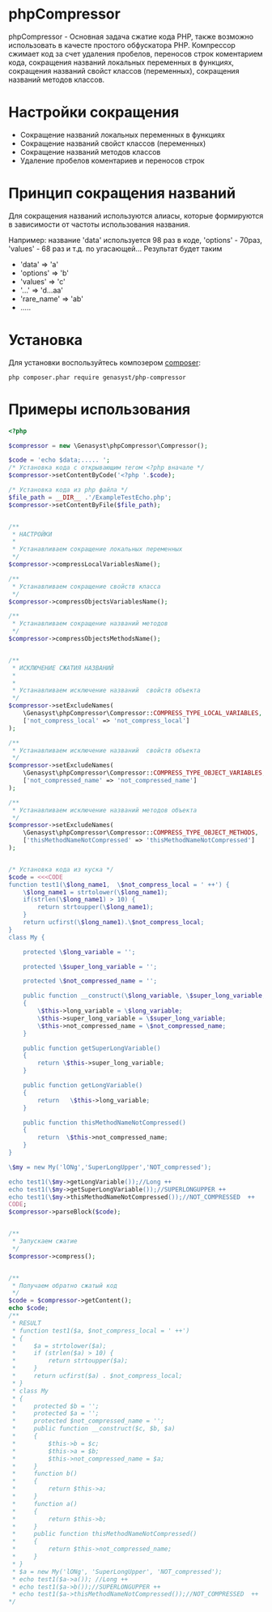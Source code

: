 phpCompressor
==========


phpCompressor - Основная задача сжатие кода PHP, также возможно использовать в качесте простого обфускатора PHP. 
Компрессор сжимает код за счет удаления пробелов, переносов строк коментарием кода,
сокращения названий локальных переменных в функциях, сокращения названий свойст классов (переменных), 
сокращения названий методов классов. 

Настройки сокращения
=====

* Сокращение названий локальных переменных в функциях
* Сокращение названий свойст классов (переменных)
* Сокращение названий методов классов
* Удаление пробелов коментариев и переносов строк

Принцип сокращения названий
=====
Для сокращения названий используются алиасы, которые формируются в зависимости от частоты использования названия.

Например: название 'data' используется 98 раз в коде, 'options' - 70раз, 'values' - 68 раз и т.д. по угасающей...
Результат будет таким

* 'data'      => 'a'
* 'options'   => 'b'
* 'values'    => 'c'
* '...'       => 'd...aa'
* 'rare_name' => 'ab'
* .....



Установка
=====

Для установки воспользуйтесь композером  [composer](https://getcomposer.org):

    php composer.phar require genasyst/php-compressor
    
    
Примеры использования
=====

```php
<?php

$compressor = new \Genasyst\phpCompressor\Compressor();

$code = 'echo $data;..... ';
/* Установка кода с открывающим тегом <?php вначале */
$compressor->setContentByCode('<?php '.$code);

/* Установка кода из php файла */
$file_path = __DIR__ .'/ExampleTestEcho.php';
$compressor->setContentByFile($file_path);


/**
 * НАСТРОЙКИ
 *
 * Устанавливаем сокращение локальных переменных
 */
$compressor->compressLocalVariablesName();

/**
 * Устанавливаем сокращение свойств класса
 */
$compressor->compressObjectsVariablesName();

/**
 * Устанавливаем сокращение названий методов
 */
$compressor->compressObjectsMethodsName();


/**
 * ИСКЛЮЧЕНИЕ СЖАТИЯ НАЗВАНИЙ
 *
 *
 * Устанавливаем исключение названий  свойств объекта
 */
$compressor->setExcludeNames(
    \Genasyst\phpCompressor\Compressor::COMPRESS_TYPE_LOCAL_VARIABLES,
    ['not_compress_local' => 'not_compress_local']
);

/**
 * Устанавливаем исключение названий  свойств объекта
 */
$compressor->setExcludeNames(
    \Genasyst\phpCompressor\Compressor::COMPRESS_TYPE_OBJECT_VARIABLES,
    ['not_compressed_name' => 'not_compressed_name']
);

/**
 * Устанавливаем исключение названий методов объекта
 */
$compressor->setExcludeNames(
    \Genasyst\phpCompressor\Compressor::COMPRESS_TYPE_OBJECT_METHODS,
    ['thisMethodNameNotCompressed' => 'thisMethodNameNotCompressed']
);


/* Установка кода из куска */
$code = <<<CODE
function test1(\$long_name1,  \$not_compress_local = ' ++') {
    \$long_name1 = strtolower(\$long_name1);
    if(strlen(\$long_name1) > 10) {
        return strtoupper(\$long_name1);
    }
    return ucfirst(\$long_name1).\$not_compress_local;
}
class My {

    protected \$long_variable = '';

    protected \$super_long_variable = '';

    protected \$not_compressed_name = '';

    public function __construct(\$long_variable, \$super_long_variable, \$not_compressed_name)
    {
        \$this->long_variable = \$long_variable;
        \$this->super_long_variable = \$super_long_variable;
        \$this->not_compressed_name = \$not_compressed_name;
    }

    public function getSuperLongVariable()
    {
        return \$this->super_long_variable;
    }

    public function getLongVariable()
    {
        return   \$this->long_variable;
    }

    public function thisMethodNameNotCompressed()
    {
        return  \$this->not_compressed_name;
    }
}

\$my = new My('lONg','SuperLongUpper','NOT_compressed');

echo test1(\$my->getLongVariable());//Long ++
echo test1(\$my->getSuperLongVariable());//SUPERLONGUPPER ++
echo test1(\$my->thisMethodNameNotCompressed());//NOT_COMPRESSED  ++
CODE;
$compressor->parseBlock($code);


/**
 * Запускаем сжатие
 */
$compressor->compress();


/**
 * Получаем обратно сжатый код
 */
$code = $compressor->getContent();
echo $code;
/**
 * RESULT
 * function test1($a, $not_compress_local = ' ++')
 * {
 *     $a = strtolower($a);
 *     if (strlen($a) > 10) {
 *         return strtoupper($a);
 *     }
 *     return ucfirst($a) . $not_compress_local;
 * }
 * class My
 * {
 *     protected $b = '';
 *     protected $a = '';
 *     protected $not_compressed_name = '';
 *     public function __construct($c, $b, $a)
 *     {
 *         $this->b = $c;
 *         $this->a = $b;
 *         $this->not_compressed_name = $a;
 *     }
 *     function b()
 *     {
 *         return $this->a;
 *     }
 *     function a()
 *     {
 *         return $this->b;
 *     }
 *     public function thisMethodNameNotCompressed()
 *     {
 *         return $this->not_compressed_name;
 *     }
 * }
 * $a = new My('lONg', 'SuperLongUpper', 'NOT_compressed');
 * echo test1($a->a()); //Long ++
 * echo test1($a->b());//SUPERLONGUPPER ++
 * echo test1($a->thisMethodNameNotCompressed());//NOT_COMPRESSED  ++
*/

```



